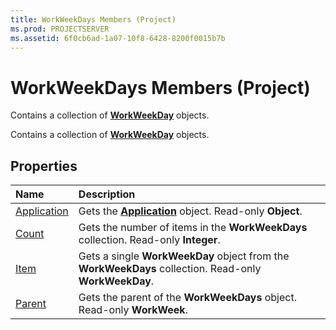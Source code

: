 ```yaml
---
title: WorkWeekDays Members (Project)
ms.prod: PROJECTSERVER
ms.assetid: 6f0cb6ad-1a07-10f8-6428-8200f0015b7b
---
```



# WorkWeekDays Members (Project)
 Contains a collection of **[WorkWeekDay](workweekday-object-project.md)** objects.

 Contains a collection of **[WorkWeekDay](workweekday-object-project.md)** objects.


## Properties



|**Name**|**Description**|
|:-----|:-----|
|[Application](workweekdays-application-property-project.md)|Gets the  **[Application](application-object-project.md)** object. Read-only **Object**.|
|[Count](workweekdays-count-property-project.md)|Gets the number of items in the  **WorkWeekDays** collection. Read-only **Integer**.|
|[Item](workweekdays-item-property-project.md)|Gets a single  **WorkWeekDay** object from the **WorkWeekDays** collection. Read-only **WorkWeekDay**.|
|[Parent](workweekdays-parent-property-project.md)|Gets the parent of the  **WorkWeekDays** object. Read-only **WorkWeek**.|

